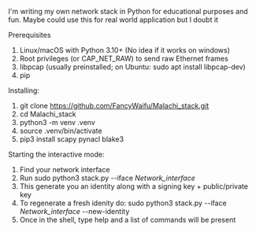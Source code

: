 I'm writing my own network stack in Python for educational purposes and fun. Maybe could use this for real world application but I doubt it

Prerequisites
1) Linux/macOS with Python 3.10+ (No idea if it works on windows)
2) Root privileges (or CAP_NET_RAW) to send raw Ethernet frames
3) libpcap (usually preinstalled; on Ubuntu: sudo apt install libpcap-dev)
4) pip

Installing:
1) git clone https://github.com/FancyWaifu/Malachi_stack.git
2) cd Malachi_stack
3) python3 -m venv .venv
4) source .venv/bin/activate
5) pip3 install scapy pynacl blake3

Starting the interactive mode:
1) Find your network interface
2) Run sudo python3 stack.py --iface *Network_interface*
3) This generate you an identity along with a signing key + public/private key
4) To regenerate a fresh idenity do: sudo python3 stack.py --iface *Network_interface* --new-identity
5) Once in the shell, type help and a list of commands will be present
